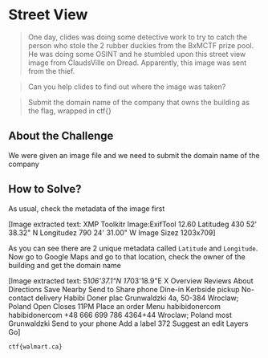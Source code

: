 # Street View
> One day, clides was doing some detective work to try to catch the person who stole the 2 rubber duckies from the BxMCTF prize pool. He was doing some OSINT and he stumbled upon this street view image from ClaudsVille on Dread. Apparently, this image was sent from the thief.

> Can you help clides to find out where the image was taken?
 
> Submit the domain name of the company that owns the building as the flag, wrapped in ctf{}

## About the Challenge
We were given an image file and we need to submit the domain name of the company

## How to Solve?
As usual, check the metadata of the image first


[Image extracted text: XMP Toolkitr
Image:ExifTool 12.60
Latitudeg
430 52' 38.32" N
Longitudez
790 24' 31.00" W
Image Sizez
1203x709]


As you can see there are 2 unique metadata called `Latitude` and `Longitude`. Now go to Google Maps and go to that location, check the owner of the building and get the domain name


[Image extracted text: 51*06'37.1"N 17*03'18.9"E
X
Overview
Reviews
About
Directions
Save
Nearby
Send to
Share
phone
Dine-in
Kerbside pickup
No-contact delivery
Habibi Doner
plac Grunwaldzki 4a, 50-384 Wroclaw; Poland
Open
Closes 11PM
Place an order
Menu
habibidonercom
habibidonercom
+48 666 699 786
4364+44 Wroclaw; Poland
most Grunwaldzki
Send to your phone
Add a label
372
Suggest an edit
Layers
Go]


```
ctf{walmart.ca}
```